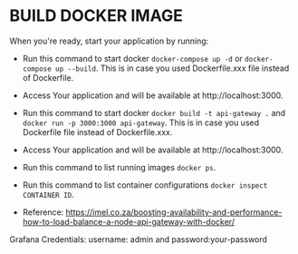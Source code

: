 # BUILD DOCKER IMAGE

When you're ready, start your application by running:
- Run this command to start docker  ```docker-compose up -d``` or ```docker-compose up --build```. This is in case you used Dockerfile.xxx file instead of Dockerfile.
- Access Your application and will be available at http://localhost:3000.

- Run this command to start docker ```docker build -t api-gateway .``` and ```docker run -p 3000:3000 api-gateway```. This is in case you used Dockerfile file instead of Dockerfile.xxx.
- Access Your application and will be available at http://localhost:3000.

- Run this command to list running images ```docker ps```.
- Run this command to list container configurations ```docker inspect CONTAINER ID```.

- Reference: https://imel.co.za/boosting-availability-and-performance-how-to-load-balance-a-node-api-gateway-with-docker/

Grafana Credentials: username: admin and password:your-password
